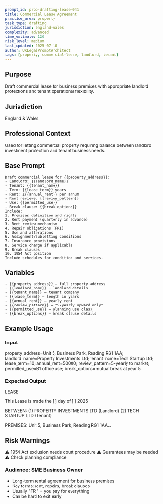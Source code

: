 ```yaml
---
prompt_id: prop-drafting-lease-041
title: Commercial Lease Agreement
practice_area: property
task_type: drafting
jurisdiction: england-wales
complexity: advanced
time_estimate: 120
risk_level: medium
last_updated: 2025-07-10
author: UKLegalPromptArchitect
tags: [property, commercial-lease, landlord, tenant]
---
```


## Purpose
Draft commercial lease for business premises with appropriate landlord protections and tenant operational flexibility.

## Jurisdiction
England & Wales

## Professional Context
Used for letting commercial property requiring balance between landlord investment protection and tenant business needs.

## Base Prompt
```text
Draft commercial lease for {{property_address}}:
- Landlord: {{landlord_name}}
- Tenant: {{tenant_name}}
- Term: {{lease_term}} years
- Rent: £{{annual_rent}} per annum
- Rent reviews: {{review_pattern}}
- Use: {{permitted_use}}
- Break clause: {{break_options}}
Include:
1. Premises definition and rights
2. Rent payment (quarterly in advance)
3. Rent review mechanism
4. Repair obligations (FRI)
5. Use and alterations
6. Assignment/subletting conditions
7. Insurance provisions
8. Service charge if applicable
9. Break clauses
10. 1954 Act position
Include schedules for condition and services.
```

## Variables
```text
- {{property_address}} – full property address
- {{landlord_name}} – landlord details
- {{tenant_name}} – tenant company
- {{lease_term}} – length in years
- {{annual_rent}} – yearly rent
- {{review_pattern}} – "5-yearly upward only"
- {{permitted_use}} – planning use class
- {{break_options}} – break clause details
```

## Example Usage
### Input
property_address=Unit 5, Business Park, Reading RG1 1AA; landlord_name=Property Investments Ltd; tenant_name=Tech Startup Ltd; lease_term=10; annual_rent=50000; review_pattern=5-yearly to market; permitted_use=B1 office use; break_options=mutual break at year 5

### Expected Output
LEASE

This Lease is made the [  ] day of [  ] 2025

BETWEEN:
(1) PROPERTY INVESTMENTS LTD (Landlord)
(2) TECH STARTUP LTD (Tenant)

PREMISES: Unit 5, Business Park, Reading RG1 1AA...

## Risk Warnings
⚠️ 1954 Act exclusion needs court procedure
⚠️ Guarantees may be needed
⚠️ Check planning compliance

### Audience: SME Business Owner
- Long-term rental agreement for business premises
- Key terms: rent, repairs, break clauses
- Usually "FRI" = you pay for everything
- Can be hard to exit early
